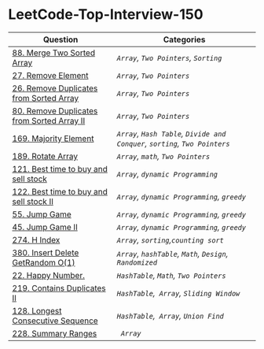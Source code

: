 # LeetCode-Top-Interview-150

|    Question    |          Categories           | 
|----------------|-------------------------------|
|<a href="https://github.com/rishinpoolat/leetcode/blob/main/Array%20%5C%20String/88.%20Merge%20Sorted%20Array.MD">88. Merge Two Sorted Array</a>|*`Array`, `Two Pointers`, `Sorting`*           |           
|<a href="https://github.com/rishinpoolat/leetcode/blob/main/Array%20%5C%20String/27.%20Remove%20Element.MD">27. Remove Element </a>         |*`Array`, `Two Pointers`*            |           
|<a href="https://github.com/rishinpoolat/leetcode/blob/main/Array%20%5C%20String/26.%20Remove%20Duplicates%20from%20Sorted%20Array.MD">26. Remove Duplicates from Sorted Array </a>         |*`Array`, `Two Pointers`*            |   
|<a href="https://github.com/rishinpoolat/leetcode/blob/main/Array%20%5C%20String/80.%20Remove%20Duplicates%20from%20Sorted%20Array%20II.MD">80. Remove Duplicates from Sorted Array II</a>         |*`Array`, `Two Pointers`*            | 
|<a href="https://github.com/rishinpoolat/leetcode/blob/main/Array%20%5C%20String/169.%20Majority%20Element.MD">169. Majority Element</a>         |*`Array`, `Hash Table`, `Divide and Conquer`, `sorting`, `Two Pointers`*            | 
|<a href="https://github.com/rishinpoolat/leetcode/blob/main/Array%20%5C%20String/189.%20Rotate%20Array.MD">189. Rotate Array</a>         |*`Array`, `math`, `Two Pointers`*            |
|<a href="https://github.com/rishinpoolat/leetcode/blob/main/Array%20%5C%20String/121.%20Best%20time%20to%20buy%20and%20Sell%20Stock.MD">121. Best time to buy and sell stock</a>         |*`Array`, `dynamic Programming`*            |
|<a href="https://github.com/rishinpoolat/leetcode/blob/main/Array%20%5C%20String/122.%20Best%20Time%20to%20Buy%20and%20Sell%20Stock%20II.MD">122. Best time to buy and sell stock II</a>         |*`Array`, `dynamic Programming`, `greedy`*            |
|<a href="https://github.com/rishinpoolat/leetcode/blob/main/Array%20%5C%20String/55.%20Jump%20game.MD">55. Jump Game</a>         |*`Array`, `dynamic Programming`, `greedy`*            |
|<a href="https://github.com/rishinpoolat/leetcode/blob/main/Array%20%5C%20String/45.%20Jump%20game%20II.MD">45. Jump Game II</a>         |*`Array`, `dynamic Programming`, `greedy`*            |
|<a href="https://github.com/rishinpoolat/leetcode/blob/main/Array%20%5C%20String/274.%20H%20index.MD">274. H Index</a>         |*`Array`, `sorting`,`counting sort`*            |
|<a href="https://github.com/rishinpoolat/leetcode/blob/main/Array%20%5C%20String/380.%20Insert%20delete%20getRandom%20o(1).MD">380. Insert Delete GetRandom O(1)</a>         |*`Array`, `hashTable`, `Math`, `Design`, `Randomized`*            |
|<a href="https://github.com/rishinpoolat/leetcode/blob/main/HashMap/22.%20Happy%20Number.MD">22. Happy Number. </a>         |*`HashTable`, `Math`, `Two Pointers`*            |    
|<a href="https://github.com/rishinpoolat/leetcode/blob/main/HashMap/219.%20Contains%20Duplicate%20II.MD">219. Contains Duplicates II </a>         |*`HashTable`,` Array`, `Sliding Window`*            |       
|<a href="https://github.com/rishinpoolat/leetcode/blob/main/HashMap/128.%20Longest%20Consecutive%20Sequence.MD">128. Longest Consecutive Sequence  </a>         |*`HashTable`,` Array`, `Union Find`*            |   
|<a href="https://github.com/rishinpoolat/leetcode/blob/main/Intervals/228.%20Summary%20Ranges.MD">228. Summary Ranges  </a>         |*` Array`*            | 
